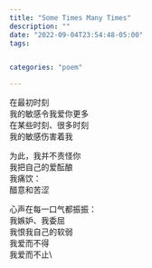 ```yaml
---
title: "Some Times Many Times"
description: ""
date: "2022-09-04T23:54:48-05:00"
tags: 


categories: "poem"

---
```

在最初时刻\
我的敏感令我爱你更多\
在某些时刻、很多时刻\
我的敏感伤害着我

为此，我并不责怪你\
我把自己的爱酝酿\
我痛饮：\
醋意和苦涩

心声在每一口气都振振：\
我嫉妒、我委屈\
我恨我自己的软弱\
我爱而不得\
我爱而不止\
